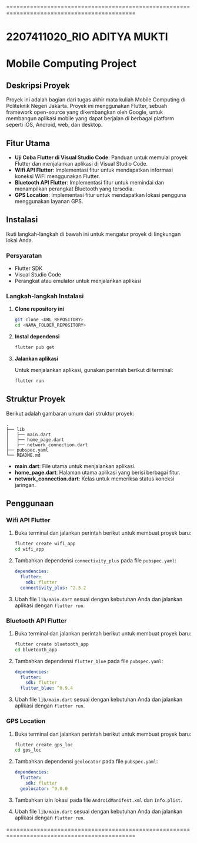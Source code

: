 ============================================================================================
# 2207411020_RIO ADITYA MUKTI
# Mobile Computing Project

## Deskripsi Proyek

Proyek ini adalah bagian dari tugas akhir mata kuliah Mobile Computing di Politeknik Negeri Jakarta. Proyek ini menggunakan Flutter, sebuah framework open-source yang dikembangkan oleh Google, untuk membangun aplikasi mobile yang dapat berjalan di berbagai platform seperti iOS, Android, web, dan desktop. 

## Fitur Utama

- **Uji Coba Flutter di Visual Studio Code**: Panduan untuk memulai proyek Flutter dan menjalankan aplikasi di Visual Studio Code.
- **Wifi API Flutter**: Implementasi fitur untuk mendapatkan informasi koneksi WiFi menggunakan Flutter.
- **Bluetooth API Flutter**: Implementasi fitur untuk memindai dan menampilkan perangkat Bluetooth yang tersedia.
- **GPS Location**: Implementasi fitur untuk mendapatkan lokasi pengguna menggunakan layanan GPS.

## Instalasi

Ikuti langkah-langkah di bawah ini untuk mengatur proyek di lingkungan lokal Anda.

### Persyaratan

- Flutter SDK
- Visual Studio Code
- Perangkat atau emulator untuk menjalankan aplikasi

### Langkah-langkah Instalasi

1. **Clone repository ini**

   ```bash
   git clone <URL_REPOSITORY>
   cd <NAMA_FOLDER_REPOSITORY>
   ```

2. **Instal dependensi**

   ```bash
   flutter pub get
   ```

3. **Jalankan aplikasi**

   Untuk menjalankan aplikasi, gunakan perintah berikut di terminal:

   ```bash
   flutter run
   ```

## Struktur Proyek

Berikut adalah gambaran umum dari struktur proyek:

```
.
├── lib
│   ├── main.dart
│   ├── home_page.dart
│   ├── network_connection.dart
├── pubspec.yaml
└── README.md
```

- **main.dart**: File utama untuk menjalankan aplikasi.
- **home_page.dart**: Halaman utama aplikasi yang berisi berbagai fitur.
- **network_connection.dart**: Kelas untuk memeriksa status koneksi jaringan.

## Penggunaan

### Wifi API Flutter

1. Buka terminal dan jalankan perintah berikut untuk membuat proyek baru:

   ```bash
   flutter create wifi_app
   cd wifi_app
   ```

2. Tambahkan dependensi `connectivity_plus` pada file `pubspec.yaml`:

   ```yaml
   dependencies:
     flutter:
       sdk: flutter
     connectivity_plus: ^2.3.2
   ```

3. Ubah file `lib/main.dart` sesuai dengan kebutuhan Anda dan jalankan aplikasi dengan `flutter run`.

### Bluetooth API Flutter

1. Buka terminal dan jalankan perintah berikut untuk membuat proyek baru:

   ```bash
   flutter create bluetooth_app
   cd bluetooth_app
   ```

2. Tambahkan dependensi `flutter_blue` pada file `pubspec.yaml`:

   ```yaml
   dependencies:
     flutter:
       sdk: flutter
     flutter_blue: ^0.9.4
   ```

3. Ubah file `lib/main.dart` sesuai dengan kebutuhan Anda dan jalankan aplikasi dengan `flutter run`.

### GPS Location

1. Buka terminal dan jalankan perintah berikut untuk membuat proyek baru:

   ```bash
   flutter create gps_loc
   cd gps_loc
   ```

2. Tambahkan dependensi `geolocator` pada file `pubspec.yaml`:

   ```yaml
   dependencies:
     flutter:
       sdk: flutter
     geolocator: ^9.0.0
   ```

3. Tambahkan izin lokasi pada file `AndroidManifest.xml` dan `Info.plist`.

4. Ubah file `lib/main.dart` sesuai dengan kebutuhan Anda dan jalankan aplikasi dengan `flutter run`.

============================================================================================
